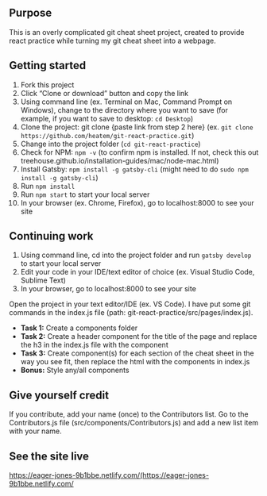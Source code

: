## Purpose

This is an overly complicated git cheat sheet project, created to provide react practice while turning my git cheat sheet into a webpage.

## Getting started

1. Fork this project
2. Click “Clone or download” button and copy the link
3. Using command line (ex. Terminal on Mac, Command Prompt on Windows), change to the directory where you want to save (for example, if you want to save to desktop: ```cd Desktop```)
4. Clone the project: git clone {paste link from step 2 here} (ex. ```git clone https://github.com/heatem/git-react-practice.git```)
5. Change into the project folder (```cd git-react-practice```)
6. Check for NPM: ```npm -v``` (to confirm npm is installed. If not, check this out treehouse.github.io/installation-guides/mac/node-mac.html)
7. Install Gatsby: ```npm install -g gatsby-cli``` (might need to do ```sudo npm install -g gatsby-cli```)
8. Run ```npm install```
9. Run ```npm start``` to start your local server
10. In your browser (ex. Chrome, Firefox), go to localhost:8000 to see your site

## Continuing work
1. Using command line, cd into the project folder and run ```gatsby develop``` to start your local server
2. Edit your code in your IDE/text editor of choice (ex. Visual Studio Code, Sublime Text)
3. In your browser, go to localhost:8000 to see your site

Open the project in your text editor/IDE (ex. VS Code). I have put some git commands in the index.js file (path: git-react-practice/src/pages/index.js).
- **Task 1:** Create a components folder
- **Task 2:** Create a header component for the title of the page and replace the h3 in the index.js file with the component
- **Task 3:** Create component(s) for each section of the cheat sheet in the way you see fit, then replace the html with the components in index.js
- **Bonus:** Style any/all components

## Give yourself credit
If you contribute, add your name (once) to the Contributors list. Go to the Contributors.js file (src/components/Contributors.js) and add a new list item with your name.

## See the site live
https://eager-jones-9b1bbe.netlify.com/(https://eager-jones-9b1bbe.netlify.com/
